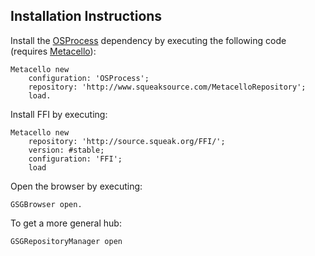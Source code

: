 ## Installation Instructions
Install the [OSProcess] dependency by executing the following code (requires [Metacello]):
```smalltalk
Metacello new
	configuration: 'OSProcess';
	repository: 'http://www.squeaksource.com/MetacelloRepository';
	load.
```

Install FFI by executing:
```smalltalk
Metacello new
	repository: 'http://source.squeak.org/FFI/';
	version: #stable;
	configuration: 'FFI';
	load
```

Open the browser by executing:
```smalltalk
GSGBrowser open.
```

To get a more general hub:
```smalltalk
GSGRepositoryManager open
```


<!-- References -->
[OSProcess]: http://www.squeaksource.com/OSProcess.html
[Metacello]: https://github.com/Metacello/metacello

